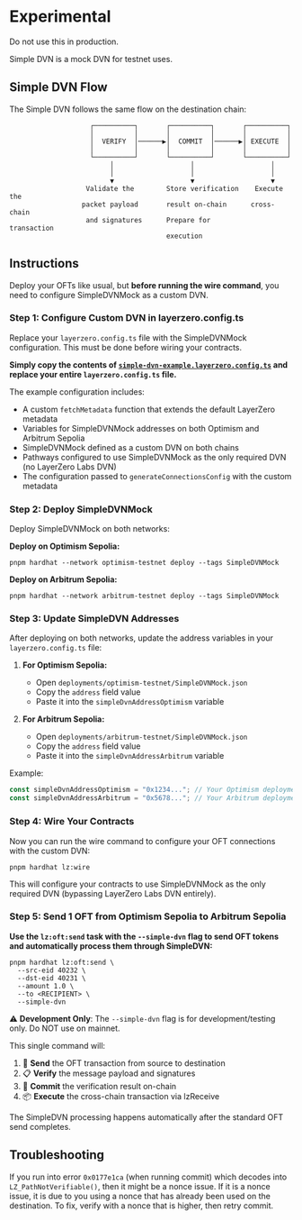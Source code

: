 # Experimental

Do not use this in production.

Simple DVN is a mock DVN for testnet uses.

## Simple DVN Flow

The Simple DVN follows the same flow on the destination chain:

```
                    ┌──────────┐       ┌──────────┐       ┌──────────┐
                    │          │       │          │       │          │
                    │  VERIFY  │──────▶│  COMMIT  │──────▶│ EXECUTE  │
                    │          │       │          │       │          │
                    └──────────┘       └──────────┘       └──────────┘
                         │                   │                   │
                         │                   │                   │
                         ▼                   ▼                   ▼
                   Validate the        Store verification    Execute the
                  packet payload       result on-chain      cross-chain
                   and signatures      Prepare for          transaction
                                       execution
```

## Instructions

Deploy your OFTs like usual, but **before running the wire command**, you need to configure SimpleDVNMock as a custom DVN.

### Step 1: Configure Custom DVN in layerzero.config.ts

Replace your `layerzero.config.ts` file with the SimpleDVNMock configuration. This must be done before wiring your contracts.

**Simply copy the contents of [`simple-dvn-example.layerzero.config.ts`](./simple-dvn-example.layerzero.config.ts) and replace your entire `layerzero.config.ts` file.**

The example configuration includes:

- A custom `fetchMetadata` function that extends the default LayerZero metadata
- Variables for SimpleDVNMock addresses on both Optimism and Arbitrum Sepolia
- SimpleDVNMock defined as a custom DVN on both chains
- Pathways configured to use SimpleDVNMock as the only required DVN (no LayerZero Labs DVN)
- The configuration passed to `generateConnectionsConfig` with the custom metadata

### Step 2: Deploy SimpleDVNMock

Deploy SimpleDVNMock on both networks:

**Deploy on Optimism Sepolia:**

```
pnpm hardhat --network optimism-testnet deploy --tags SimpleDVNMock
```

**Deploy on Arbitrum Sepolia:**

```
pnpm hardhat --network arbitrum-testnet deploy --tags SimpleDVNMock
```

### Step 3: Update SimpleDVN Addresses

After deploying on both networks, update the address variables in your `layerzero.config.ts` file:

1. **For Optimism Sepolia:**

   - Open `deployments/optimism-testnet/SimpleDVNMock.json`
   - Copy the `address` field value
   - Paste it into the `simpleDvnAddressOptimism` variable

2. **For Arbitrum Sepolia:**
   - Open `deployments/arbitrum-testnet/SimpleDVNMock.json`
   - Copy the `address` field value
   - Paste it into the `simpleDvnAddressArbitrum` variable

Example:

```typescript
const simpleDvnAddressOptimism = "0x1234..."; // Your Optimism deployment address
const simpleDvnAddressArbitrum = "0x5678..."; // Your Arbitrum deployment address
```

### Step 4: Wire Your Contracts

Now you can run the wire command to configure your OFT connections with the custom DVN:

```
pnpm hardhat lz:wire
```

This will configure your contracts to use SimpleDVNMock as the only required DVN (bypassing LayerZero Labs DVN entirely).

### Step 5: Send 1 OFT from **Optimism Sepolia** to **Arbitrum Sepolia**

**Use the `lz:oft:send` task with the `--simple-dvn` flag to send OFT tokens and automatically process them through SimpleDVN:**

```
pnpm hardhat lz:oft:send \
  --src-eid 40232 \
  --dst-eid 40231 \
  --amount 1.0 \
  --to <RECIPIENT> \
  --simple-dvn
```

⚠️ **Development Only**: The `--simple-dvn` flag is for development/testing only. Do NOT use on mainnet.

This single command will:

1. 🚀 **Send** the OFT transaction from source to destination
2. 📋 **Verify** the message payload and signatures
3. 📝 **Commit** the verification result on-chain
4. 📦 **Execute** the cross-chain transaction via lzReceive

The SimpleDVN processing happens automatically after the standard OFT send completes.

## Troubleshooting

If you run into error `0x0177e1ca` (when running commit) which decodes into `LZ_PathNotVerifiable()`, then it might be a nonce issue. If it is a nonce issue, it is due to you using a nonce that has already been used on the destination. To fix, verify with a nonce that is higher, then retry commit.
